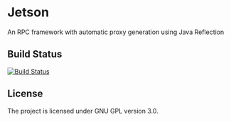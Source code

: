 Jetson
======
An RPC framework with automatic proxy generation using Java Reflection

## Build Status
[![Build Status](https://travis-ci.org/mashti/jetson.png?branch=master)](https://travis-ci.org/mashti/jetson)

## License
The project is licensed under GNU GPL version 3.0.
